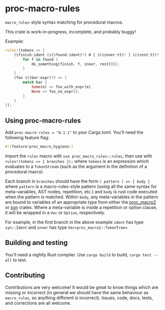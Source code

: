 # proc-macro-rules

`macro_rules`-style syntax matching for procedural macros.

This crate is work-in-progress, incomplete, and probably buggy!

Example:

```rust
rules!(tokens => {
    ($finish:ident ($($found:ident)*) # [ $($inner:tt)* ] $($rest:tt)*) => {
        for f in found {
            do_something(finish, f, inner, rest[0]);
        }
    }
    (foo $($bar:expr)?) => {
        match bar {
            Some(e) => foo_with_expr(e),
            None => foo_no_expr(),
        }
    }
});
```

## Using proc-macro-rules

Add `proc-macro-rules = "0.1.1"` to your Cargo.toml. You'll need the following feature flag:

```rust
#![feature(proc_macro_hygiene)]
```

Import the `rules` macro with `use proc_macro_rules::rules`, then use with `rules!(tokens => { branches });` where `tokens` is an expression which evaluates to a `TokenStream` (such as the argument in the definition of a procedural macro).

Each branch in `branches` should have the form `( pattern ) => { body }` where `pattern` is a macro-rules-style pattern (using all the same syntax for meta-variables, AST nodes, repetition, etc.) and `body` is rust code executed when the pattern is matched. Within `body`, any meta-variables in the pattern are bound to variables of an appropriate type from either the [proc_macro2](https://github.com/alexcrichton/proc-macro2) or [syn](https://github.com/dtolnay/syn) crates. Where a meta-variable is inside a repetition or option clause, it will be wrapped in a `Vec` or `Option`, respectively.

For example, in the first branch in the above example `ident` has type `syn::Ident` and `inner` has type `Vec<proc_macro2::TokenTree>`.


## Building and testing

You'll need a nightly Rust compiler. Use `cargo build` to build, `cargo test --all` to test.


## Contributing

Contributions are very welcome! It would be great to know things which are missing or incorrect (in general we should have the same behaviour as `macro_rules`, so anything different is incorrect). Issues, code, docs, tests, and corrections are all welcome.
